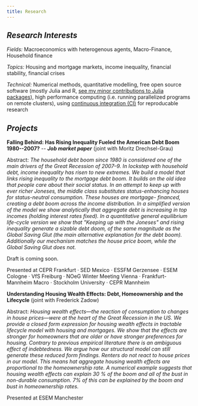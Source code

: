 ```yaml
---
title: Research
---
```


## _Research Interests_

_Fields:_ Macroeconomics with heterogenous agents, Macro-Finance, Household finance

_Topics:_ Housing and mortgage markets, income inequality, financial stability, financial crises

_Technical:_ Numerical methods, quantitative modelling, free open source software (mostly Julia and R, [see my minor contributions to Julia packages](https://github.com/pulls?utf8=%E2%9C%93&q=is%3Apr+author%3Agreimel)), high performance computing (i.e. running parallelized programs on remote clusters), using [continuous integration (CI)](https://en.wikipedia.org/wiki/Continuous_integration) for reproducable research

## _Projects_

**Falling Behind: Has Rising Inequality Fueled the American Debt Boom 1980--2007?** -- **_Job market paper_** (joint with Moritz Drechsel-Grau)

Abstract:
_The household debt boom since 1980 is considered one of the main drivers of
the Great Recession of 2007–9. In lockstep with household debt, income inequality
has risen to new extremes. We build a model that links rising inequality to the
mortgage debt boom. It builds on the old idea that people care about their social
status. In an attempt to keep up with ever richer Joneses, the middle class substitutes
status-enhancing houses for status-neutral consumption. These houses are mortgage-
financed, creating a debt boom across the income distribution. In a simplified version of the model we show analytically that aggregate debt is increasing in top incomes (holding interest rates fixed). In a quantitative general equilibrium life-cycle version we show that "Keeping up with the Joneses" and rising inequality generate a sizable debt doom, of the same magnitude as the Global Saving Glut (the main alternative explanation for the debt boom). Additionally our mechanism matches the house price boom, while the Global Saving Glut does not._

Draft is coming soon.

Presented at CEPR Frankfurt · SED Mexico · ESSFM Gerzensee · ESEM Cologne · VfS Freiburg · NOeG Winter Meeting Vienna · Frankfurt-Mannheim Macro · Stockholm University · CEPR Mannheim

**Understanding Housing Wealth Effects: Debt, Homeownership and the Lifecycle** (joint with Frederick Zadow)

Abstract: _Housing wealth effects—the reaction of consumption to changes in house
prices—were at the heart of the Great Recession in the US. We provide a closed form
expression for housing wealth effects in tractable lifecycle model with 
housing and mortgages. We show that the effects are stronger for homeowners that are
older or have stronger preferences for housing. Contrary to previous empirical
literature there is an ambiguous effect of indebtedness. We argue how our structural
model can still generate these reduced form findings. Renters do not react to
house prices in our model. This means hat aggregate housing wealth effects are proportional to the
homeownership rate. A numerical example suggests that housing wealth effects can explain 30 % of the boom
and all of the bust in non-durable consumption. 7% of this can be explained
by the boom and bust in homeownership rates._

Presented at ESEM Manchester